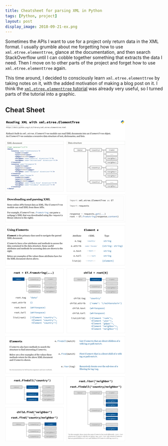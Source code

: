 ```yaml
---
title: Cheatsheet for parsing XML in Python
tags: [Python, project]
layout: post
display_image: 2018-09-21-ex.png
---
```


Sometimes the APIs I want to use for a project only return data in the XML format.
I usually grumble about me forgetting how to use `xml.etree.elementtree`, glance at the documentation, and then search StackOverflow until I can cobble together something that extracts the data I need. Then I move on to other parts of the project and forget how to use `xml.etree.elementtree` again.

This time around, I decided to consciously learn `xml.etree.elementtree` by taking notes on it,
with the added motivation of making a blog post on it.
I think the [`xml.etree.elementtree` tutorial](https://docs.python.org/3.6/library/xml.etree.elementtree.html)
was already very useful, so I turned parts of the tutorial into a graphic.

## Cheat Sheet

<img src='/assets/xml-ElementTree-cheatsheet-python.png' title='xml.etree.ElementTree cheat sheet' alt='xml.etree.ElementTree graphic based on tutorial' />
